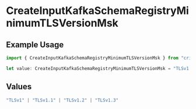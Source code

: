 # CreateInputKafkaSchemaRegistryMinimumTLSVersionMsk

## Example Usage

```typescript
import { CreateInputKafkaSchemaRegistryMinimumTLSVersionMsk } from "cribl-control-plane/models/operations";

let value: CreateInputKafkaSchemaRegistryMinimumTLSVersionMsk = "TLSv1.2";
```

## Values

```typescript
"TLSv1" | "TLSv1.1" | "TLSv1.2" | "TLSv1.3"
```
